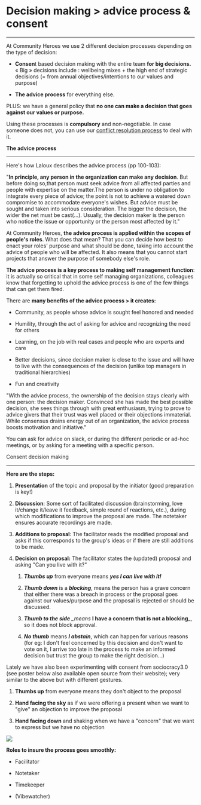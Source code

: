 # Decision making > advice process & consent[](#decision-making-greater-than-advice-process-and-consent)
------------------------------------------------------------------------------------------------------------------------------

At Community Heroes we use 2 different decision processes depending on the type of decision:

-   **Consen**t based decision making with the entire team **for big decisions.** « Big » decisions include : wellbeing mixes + the high end of strategic decisions (= from annual objectives/intentions to our values and purpose)

-   **The advice process** for everything else.

PLUS: we have a general policy that **no one can make a decision that goes against our values or purpose.**

Using these processes is **compulsory** and non-negotiable. In case someone does not, you can use our [conflict resolution process](https://euforia.gitbook.io/ultimateguide/chapter1/a-self-management/112-processes/conflict-resolution) to deal with it.

**The advice process**[](#the-advice-process)

-------------------------------------------------

Here's how Laloux describes the advice process (pp 100-103):

"**In principle, any person in the organization can make any decision**. But before doing so,that person must seek advice from all affected parties and people with expertise on the matter.The person is under no obligation to integrate every piece of advice; the point is not to achieve a watered down compromise to accommodate everyone's wishes. But advice must be sought and taken into serious consideration. The bigger the decision, the wider the net must be cast(...). Usually, the decision maker is the person who notice the issue or opportunity or the person most affected by it."

At Community Heroes, **the advice process is applied within the scopes of people's roles**. What does that mean? That you can decide how best to enact your roles' purpose and what should be done, taking into account the advice of people who will be affected. It also means that you cannot start projects that answer the purpose of somebody else's role.

**The advice process is a key process to making self management function**: it is actually so critical that in some self managing organizations, colleagues know that forgetting to uphold the advice process is one of the few things that can get them fired.

There are **many benefits of the advice process > it creates:**

-   Community, as people whose advice is sought feel honored and needed

-   Humility, through the act of asking for advice and recognizing the need for others

-   Learning, on the job with real cases and people who are experts and care

-   Better decisions, since decision maker is close to the issue and will have to live with the consequences of the decision (unlike top managers in traditional hierarchies)

-   Fun and creativity

"With the advice process, the ownership of the decision stays clearly with one person: the decision maker. Convinced she has made the best possible decision, she sees things through with great enthusiasm, trying to prove to advice givers that their trust was well placed or their objections immaterial. While consensus drains energy out of an organization, the advice process boosts motivation and initiative."

You can ask for advice on slack, or during the different periodic or ad-hoc meetings, or by asking for a meeting with a specific person.

Consent decision making[](#consent-decision-making)

-------------------------------------------------------

**Here are the steps:**

1.  **Presentation** of the topic and proposal by the initiator (good preparation is key!)

2.  **Discussion**: Some sort of facilitated discussion (brainstorming, love it/change it/leave it feedback, simple round of reactions, etc.), during which modifications to improve the proposal are made. The notetaker ensures accurate recordings are made.

3.  **Additions to proposal**: The facilitator reads the modified proposal and asks if this corresponds to the group's ideas or if there are still additions to be made.

4.  **Decision on proposal:** The facilitator states the (updated) proposal and asking "Can you live with it?"

    1.  ***Thumbs up*** from everyone means ***yes I can live with it!***

    2.  ***Thumb down*** is a ***blocking***, means the person has a grave concern that either there was a breach in process or the proposal goes against our values/purpose and the proposal is rejected or should be discussed.

    3.  ***Thumb to the side***  *_means*  **I have a concern that is not a blocking**_, so it does not block approval.

    4.  ***No thumb*** means ***I abstain***, which can happen for various reasons (for eg: I don't feel concerned by this decision and don't want to vote on it, I arrive too late in the process to make an informed decision but trust the group to make the right decision...)

Lately we have also been experimenting with consent from sociocracy3.0 (see poster below also available open source from their website); very similar to the above but with different gestures.

1.  **Thumbs up** from everyone means they don't object to the proposal

2.  **Hand facing the sky** as if we were offering a present when we want to "give" an objection to improve the proposal

3.  **Hand facing down** and shaking when we have a "concern" that we want to express but we have no objection

![](https://gblobscdn.gitbook.com/assets%2F-LYk_nr2SpIbaPqDFGOo%2F-LkyXmdP6Fr3LZI-1TKo%2F-LkyEXgsl0bw712Ttpyl%2FSchermata%202019-07-29%20alle%2016.58.59.png?alt=media&token=d0b766c2-84a1-4ba3-be99-1a77da08b8e8)

​**Roles to insure the process goes smoothly:**

-   Facilitator

-   Notetaker

-   Timekeeper

-   (Vibewatcher)